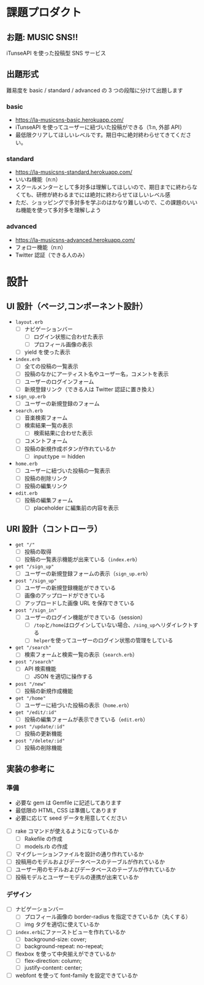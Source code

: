 # 課題プロダクト

## お題: MUSIC SNS!!

iTunseAPI を使った投稿型 SNS サービス

## 出題形式

難易度を basic / standard / advanced の 3 つの段階に分けて出題します

### basic

- https://la-musicsns-basic.herokuapp.com/
- iTunseAPI を使ってユーザーに紐づいた投稿ができる（1:n, 外部 API）
- 最低限クリアしてほしいレベルです。期日中に絶対終わらせてきてください。

### standard

- https://la-musicsns-standard.herokuapp.com/
- いいね機能（n:n）
- スクールメンターとして多対多は理解してほしいので、期日までに終わらなくても、研修が終わるまでには絶対に終わらせてほしいレベル感
- ただ、ショッピングで多対多を学ぶのはかなり難しいので、この課題のいいね機能を使って多対多を理解しよう

### advanced

- https://la-musicsns-advanced.herokuapp.com/
- フォロー機能（n:n）
- Twitter 認証（できる人のみ）

# 設計

## UI 設計（ページ,コンポーネント設計）

- `layout.erb`
  - [ ] ナビゲーションバー
    - [ ] ログイン状態に合わせた表示
    - [ ] プロフィール画像の表示
  - [ ] yield を使った表示
- `index.erb`
  - [ ] 全ての投稿の一覧表示
  - [ ] 投稿のなかにアーティスト名やユーザー名，コメントを表示
  - [ ] ユーザーのログインフォーム
  - [ ] 新規登録リンク（できる人は Twitter 認証に置き換え）
- `sign_up.erb`
  - [ ] ユーザーの新規登録のフォーム
- `search.erb`
  - [ ] 音楽検索フォーム
  - [ ] 検索結果一覧の表示
    - [ ] 検索結果に合わせた表示
  - [ ] コメントフォーム
  - [ ] 投稿の新規作成ボタンが作れているか
    - [ ] input:type ＝ hidden
- `home.erb`
  - [ ] ユーザーに紐づいた投稿の一覧表示
  - [ ] 投稿の削除リンク
  - [ ] 投稿の編集リンク
- `edit.erb`
  - [ ] 投稿の編集フォーム
    - [ ] placeholder に編集前の内容を表示

## URI 設計（コントローラ）

- `get "/"`
  - [ ] 投稿の取得
  - [ ] 投稿の一覧表示機能が出来ている（`index.erb`）
- `get "/sign_up"`
  - [ ] ユーザーの新規登録フォームの表示（`sign_up.erb`）
- `post "/sign_up"`
  - [ ] ユーザーの新規登録機能ができている
  - [ ] 画像のアップロードができている
  - [ ] アップロードした画像 URL を保存できている
- `post "/sign_in"`
  - [ ] ユーザーのログイン機能ができている（session）
    - [ ] `/top`と`/home`はログインしていない場合、`/sing_up`へリダイレクトする
    - [ ] `helper`を使ってユーザーのログイン状態の管理をしている
- `get "/search"`
  - [ ] 検索フォームと検索一覧の表示（`search.erb`）
- `post "/search"`
  - [ ] API 検索機能
    - [ ] JSON を適切に操作する
- `post "/new"`
  - [ ] 投稿の新規作成機能
- `get "/home"`
  - [ ] ユーザーに紐づいた投稿の表示（`home.erb`）
- `get "/edit/:id"`
  - [ ] 投稿の編集フォームが表示できている（`edit.erb`）
- `post "/update/:id"`
  - [ ] 投稿の更新機能
- `post "/delete/:id"`
  - [ ] 投稿の削除機能

## 実装の参考に

### 準備

- 必要な gem は Gemfile に記述してあります
- 最低限の HTML, CSS は準備してあります
- 必要に応じて seed データを用意してください
- [ ] rake コマンドが使えるようになっているか
  - [ ] Rakefile の作成
  - [ ] models.rb の作成
- [ ] マイグレーションファイルを設計の通り作れているか
- [ ] 投稿用のモデルおよびデータベースのテーブルが作れているか
- [ ] ユーザー用のモデルおよびデータベースのテーブルが作れているか
- [ ] 投稿モデルとユーザーモデルの連携が出来ているか

### デザイン

- [ ] ナビゲーションバー
  - [ ] プロフィール画像の border-radius を指定できているか（丸くする）
  - [ ] img タグを適切に使えているか
- [ ] `index.erb`にファーストビューを作れているか
  - [ ] background-size: cover;
  - [ ] background-repeat: no-repeat;
- [ ] flexbox を使って中央揃えができているか
  - [ ] flex-direction: column;
  - [ ] justify-content: center;
- [ ] webfont を使って font-family を設定できているか
